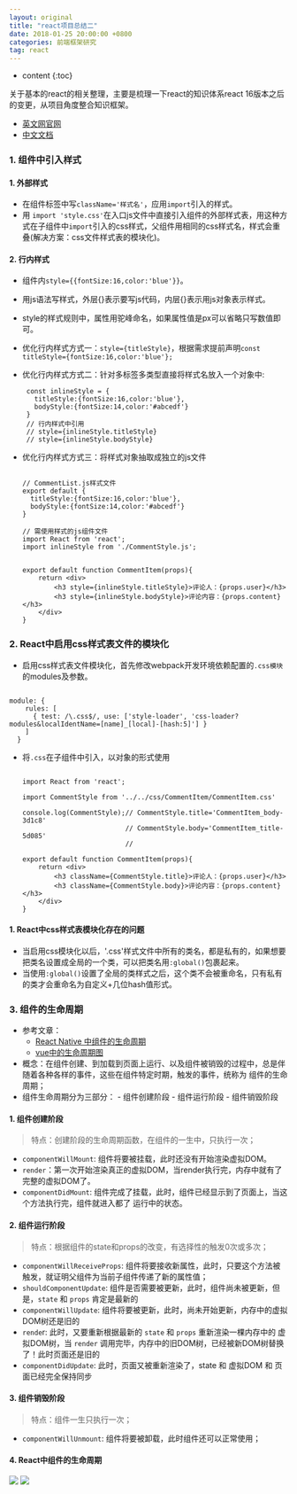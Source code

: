 ```yaml
---
layout: original
title: "react项目总结二"
date: 2018-01-25 20:00:00 +0800 
categories: 前端框架研究
tag: react
---
```

* content
{:toc}

关于基本的react的相关整理，主要是梳理一下react的知识体系react 16版本之后的变更，从项目角度整合知识框架。

- [英文网官网](http://facebook.github.io/react/docs/getting-started.html)
- [中文文档](http://www.react-cn.com/docs/getting-started.html)

<!-- more -->
### 1. 组件中引入样式
#### 1. 外部样式
- 在组件标签中写`className='样式名'`，应用`import`引入的样式。
- 用 `import 'style.css'`在入口js文件中直接引入组件的外部样式表，用这种方式在子组件中`import`引入的css样式，父组件用相同的css样式名，样式会重叠(解决方案：css文件样式表的模块化)。


#### 2. 行内样式
- 组件内`style={{fontSize:16,color:'blue'}}`。
- 用js语法写样式，外层{}表示要写js代码，内层{}表示用js对象表示样式。
- style的样式规则中，属性用驼峰命名，如果属性值是px可以省略只写数值即可。
- 优化行内样式方式一：`style={titleStyle}`，根据需求提前声明`const titleStyle={fontSize:16,color:'blue'};`
- 优化行内样式方式二：针对多标签多类型直接将样式名放入一个对象中:
     
     ```
      const inlineStyle = {
        titleStyle:{fontSize:16,color:'blue'},
        bodyStyle:{fontSize:14,color:'#abcedf'}
      }
      // 行内样式中引用 
      // style={inlineStyle.titleStyle}
      // style={inlineStyle.bodyStyle}
     ```
- 优化行内样式方式三：将样式对象抽取成独立的js文件

     ```

     // CommentList.js样式文件
     export default {
       titleStyle:{fontSize:16,color:'blue'},
       bodyStyle:{fontSize:14,color:'#abcedf'}
     }

     // 需使用样式的js组件文件
     import React from 'react';
     import inlineStyle from './CommentStyle.js';


     export default function CommentItem(props){
         return <div>
             <h3 style={inlineStyle.titleStyle}>评论人：{props.user}</h3>
             <h3 style={inlineStyle.bodyStyle}>评论内容：{props.content}</h3>
         </div>
     }

     ```

### 2. React中启用css样式表文件的模块化
- 启用css样式表文件模块化，首先修改webpack开发环境依赖配置的`.css模块`的modules及参数。

```

module: {
    rules: [
      { test: /\.css$/, use: ['style-loader', 'css-loader?modules&localIdentName=[name]_[local]-[hash:5]'] }
    ]
  }

```

- 将`.css`在子组件中引入，以对象的形式使用

     ```

     import React from 'react';
     
     import CommentStyle from '../../css/CommentItem/CommentItem.css'

     console.log(CommentStyle);// CommentStyle.title='CommentItem_body-3d1c8'
                               // CommentStyle.body='CommentItem_title-5d085'
                               // 

     export default function CommentItem(props){
         return <div>
             <h3 className={CommentStyle.title}>评论人：{props.user}</h3>
             <h3 className={CommentStyle.body}>评论内容：{props.content}</h3>
         </div>
     }

     ```

#### 1. React中css样式表模块化存在的问题
- 当启用css模块化以后，'.css'样式文件中所有的类名，都是私有的，如果想要把类名设置成全局的一个类，可以把类名用`:global()`包裹起来。
- 当使用`:global()`设置了全局的类样式之后，这个类不会被重命名，只有私有的类才会重命名为自定义+几位hash值形式。

### 3. 组件的生命周期
+ 参考文章：
     - [React Native 中组件的生命周期](http://www.race604.com/react-native-component-lifecycle/)
     - [vue中的生命周期图](https://cn.vuejs.org/v2/guide/instance.html#生命周期图示)
+ 概念：在组件创建、到加载到页面上运行、以及组件被销毁的过程中，总是伴随着各种各样的事件，这些在组件特定时期，触发的事件，统称为 组件的生命周期；
+ 组件生命周期分为三部分：
      - 组件创建阶段
      - 组件运行阶段
      - 组件销毁阶段

#### 1. 组件创建阶段
> 特点：创建阶段的生命周期函数，在组件的一生中，只执行一次；

- `componentWillMount`: 组件将要被挂载，此时还没有开始渲染虚拟DOM。
- `render`：第一次开始渲染真正的虚拟DOM，当render执行完，内存中就有了完整的虚拟DOM了。
- `componentDidMount`: 组件完成了挂载，此时，组件已经显示到了页面上，当这个方法执行完，组件就进入都了 运行中的状态。

#### 2. 组件运行阶段
> 特点：根据组件的state和props的改变，有选择性的触发0次或多次；

- `componentWillReceiveProps`: 组件将要接收新属性，此时，只要这个方法被触发，就证明父组件为当前子组件传递了新的属性值；
- `shouldComponentUpdate`: 组件是否需要被更新，此时，组件尚未被更新，但是，`state` 和 `props` 肯定是最新的
- `componentWillUpdate`: 组件将要被更新，此时，尚未开始更新，内存中的虚拟DOM树还是旧的
- `rende`r: 此时，又要重新根据最新的 `state` 和 `props` 重新渲染一棵内存中的 虚拟DOM树，当 `render` 调用完毕，内存中的旧DOM树，已经被新DOM树替换了！此时页面还是旧的
- `componentDidUpdate`: 此时，页面又被重新渲染了，state 和 虚拟DOM 和 页面已经完全保持同步

#### 3. 组件销毁阶段
> 特点：组件一生只执行一次；

- `componentWillUnmount`: 组件将要被卸载，此时组件还可以正常使用；

#### 4. React中组件的生命周期
![]({{'/styles/images/javascriptoo/prototype01.png'}})
![]({{'/styles/images/react/reacttable.png'}})